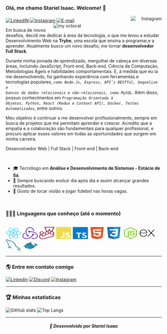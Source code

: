 ### <p align="left"> Olá, me chamo <strong>Stariel Isaac</strong>. Welcome! 💜</p>

<div style="display: inline">
<spam align="left">  
  <a target="_blank" href="https://www.linkedin.com/in/stariel-isaac/">
    <img align="middle" alt="LinkedIN" width="35px" src="https://user-images.githubusercontent.com/94204429/236000262-6b7d50f6-1580-4cd5-97d5-d10fd3adb004.png"/>
  </a>  
  <a target="_blank" href="https://www.instagram.com/starielisaac">
      <img align="middle" alt="Instagram" width="35px" src="https://user-images.githubusercontent.com/94204429/236000246-af4c175d-07d4-4a10-9741-81e0394e3e53.png"/>
    </a>
  <a target="_blank" href="mailto:starielfernandes@gmail.com">
    <img align="middle" alt="E-mail" width="45px" src="https://user-images.githubusercontent.com/94204429/236000268-7a5a12ee-4a15-4de7-929d-b1fc6fdce6f2.png"/>
  </a>
</spam> 
  
<spam align="right"> 
    <img align="right" src="https://visitor-badge.laobi.icu/badge?page_id=StarielIsaac" alt="Instagram" width="100"/> 
    <a target="_blank" href="https://github.com/StarielIsaac" ><img align="right" src="https://img.shields.io/github/followers/StarielIsaac?label=Follow&style=social" alt="" width="100"/></a>
</spam>
  
</div>

<img align="right" alt="my octocat" width="350px" src="https://user-images.githubusercontent.com/94204429/143463195-d67b5b34-c76a-439f-9616-04f8d9850779.png" />

<br>

Em busca de novos desafios, decidi me dedicar à área da tecnologia, o que me levou a estudar Desenvolvimento Web na **Trybe**, uma escola que ensina a programar,e a aprender. Atualmente busco um novo desafio, me tornar **desenvolvedor Full Stack**.

Durante minha jornada de aprendizado, mergulhei de cabeça em diversas áreas, incluindo JavaScript, Front-end, Back-end, Ciência da Computação, Metodologias Ágeis e habilidades comportamentais. E, à medida que eu ia me desenvolvendo, fui ganhando experiência com ferramentas e tecnologias populares, <code>_como Node.Js, Express, API’s RESTful, Sequelize e bancos de dados relacionais e não-relacionais, como MySQL_</code>. Além disso, possuo conhecimentos em <code>_Programação Orientada à Objetos, Python, React (Redux e Context API), Docker, Testes Automatizados_</code>, entre outros.

Meu objetivo é continuar a me desenvolver profissionalmente, sempre em busca de projetos que me permitam aprender e crescer. Acredito que a empatia e a colaboração são fundamentais para qualquer profissional, e procuro aplicar esses valores em todas as oportunidades que surgem em minha carreira.

Desenvolvedor Web | Full Stack | Front-end | Back-end

<!-- Experiência com:

<code>**_HTML, CSS, React, Redux, Context API, NodeJS, JavaScript, Jest, Docker, Git/GitHub, Scrum/Kanban_**; </code> -->

<br>

* 🎓 Tecnólogo em **Análise e Desenvolvimento de Sistemas - Estácio de Sá**.
* 📌 Sempre buscando evoluir dia após dia e assim alcançar grandes resultados.
* 👾 Gosto de tocar violão e jogar futebol nas horas vagas. 

<br>

### 👩🏻‍💻 Linguagens que conheço (até o momento)
<div style="display: inline_block"><br>
  <img align="center" alt="stariel-react" height="40" width="50" src="https://raw.githubusercontent.com/devicons/devicon/master/icons/react/react-original.svg" title="React">
  <img align="center" alt="stariel-redux" height="40" width="50" src="https://raw.githubusercontent.com/devicons/devicon/master/icons/redux/redux-original.svg" title="Redux">
  <img align="center" alt="stariel-jest" height="40" width="50" src="https://raw.githubusercontent.com/devicons/devicon/master/icons/jest/jest-plain.svg" title="jest">
  <img align="center" alt="stariel-js" height="40" width="50" src="https://raw.githubusercontent.com/devicons/devicon/master/icons/javascript/javascript-plain.svg" title="JavaScript">
  <img align="center" alt="stariel-typescript" height="40" width="50" src="https://raw.githubusercontent.com/devicons/devicon/master/icons/typescript/typescript-original.svg" title="typescript"> 
  <img align="center" alt="stariel-HTML" height="40" width="50" src="https://raw.githubusercontent.com/devicons/devicon/master/icons/html5/html5-original.svg" title="HTML">
  <img align="center" alt="stariel-CSS" height="40" width="50" src="https://raw.githubusercontent.com/devicons/devicon/master/icons/css3/css3-original.svg" title="CSS">
  <img align="center" alt="stariel-node" height="40" width="50" src="https://raw.githubusercontent.com/devicons/devicon/master/icons/nodejs/nodejs-original.svg" title="NodeJs">
  <img align="center" alt="stariel-express" height="40" width="50" src="https://raw.githubusercontent.com/devicons/devicon/master/icons/express/express-original.svg" title="ExpressJs">
  <img align="center" alt="stariel-mysql" height="40" width="50" src="https://raw.githubusercontent.com/devicons/devicon/master/icons/mysql/mysql-original.svg" title="MySQL">
  <img align="center" alt="stariel-docker" height="40" width="50" src="https://raw.githubusercontent.com/devicons/devicon/master/icons/docker/docker-original.svg" title="Docker">
</div>
  
---

### 🌎 Entre em contato comigo

  [![Linkedin](https://img.shields.io/badge/LinkedIn-0077B5?style=for-the-badge&logo=linkedin&logoColor=white)](https://www.linkedin.com/in/stariel-isaac/)
 [![Discord](https://img.shields.io/badge/Discord-E4405F?style=for-the-badge&logo=Discord&logoColor=white)](https://discord.com/channels/Stariel#2734)
 [![Instagram](https://img.shields.io/badge/Instagram-D14836?style=for-the-badge&logo=gmail&logoColor=white)](https://www.instagram.com/stariel_isaac/)
 
---

### 🏆 Minhas estatísticas
  
![GitHub stats](https://github-readme-stats.vercel.app/api?username=StarielIsaac&show_icons=true&theme=tokyonight)
![Top Langs](https://github-readme-stats.vercel.app/api/top-langs/?username=starielIsaac&theme=tokyonight)
 

---
<h5><p align="center">
  📌 Desenvolvido por <em><strong>Stariel Isaac</em></strong>
</p></h5>
